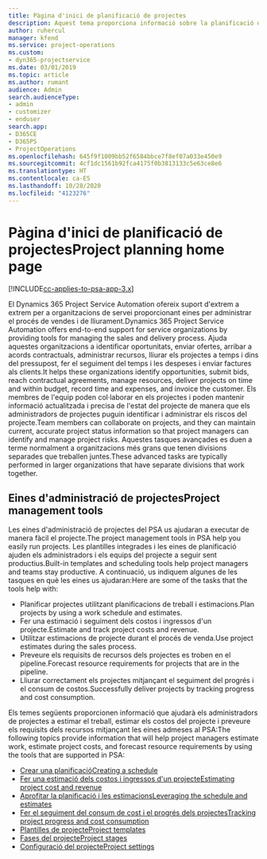 ```yaml
---
title: Pàgina d'inici de planificació de projectes
description: Aquest tema proporciona informació sobre la planificació de projectes.
author: ruhercul
manager: kfend
ms.service: project-operations
ms.custom:
- dyn365-projectservice
ms.date: 03/01/2019
ms.topic: article
ms.author: rumant
audience: Admin
search.audienceType:
- admin
- customizer
- enduser
search.app:
- D365CE
- D365PS
- ProjectOperations
ms.openlocfilehash: 645f9f1009bb52f6584bbce7f8ef07a033e450e9
ms.sourcegitcommit: 4cf1dc1561b92fca4175f0b3813133c5e63ce8e6
ms.translationtype: HT
ms.contentlocale: ca-ES
ms.lasthandoff: 10/28/2020
ms.locfileid: "4123276"
---
```

# <a name="project-planning-home-page"></a><span data-ttu-id="eb376-103">Pàgina d'inici de planificació de projectes</span><span class="sxs-lookup"><span data-stu-id="eb376-103">Project planning home page</span></span>

[!INCLUDE[cc-applies-to-psa-app-3.x](../includes/cc-applies-to-psa-app-3x.md)]

<span data-ttu-id="eb376-104">El Dynamics 365 Project Service Automation ofereix suport d'extrem a extrem per a organitzacions de servei proporcionant eines per administrar el procés de vendes i de lliurament.</span><span class="sxs-lookup"><span data-stu-id="eb376-104">Dynamics 365 Project Service Automation offers end-to-end support for service organizations by providing tools for managing the sales and delivery process.</span></span> <span data-ttu-id="eb376-105">Ajuda aquestes organitzacions a identificar oportunitats, enviar ofertes, arribar a acords contractuals, administrar recursos, lliurar els projectes a temps i dins del pressupost, fer el seguiment del temps i les despeses i enviar factures als clients.</span><span class="sxs-lookup"><span data-stu-id="eb376-105">It helps these organizations identify opportunities, submit bids, reach contractual agreements, manage resources, deliver projects on time and within budget, record time and expenses, and invoice the customer.</span></span> <span data-ttu-id="eb376-106">Els membres de l'equip poden col·laborar en els projectes i poden mantenir informació actualitzada i precisa de l'estat del projecte de manera que els administradors de projectes puguin identificar i administrar els riscos del projecte.</span><span class="sxs-lookup"><span data-stu-id="eb376-106">Team members can collaborate on projects, and they can maintain current, accurate project status information so that project managers can identify and manage project risks.</span></span> <span data-ttu-id="eb376-107">Aquestes tasques avançades es duen a terme normalment a organitzacions més grans que tenen divisions separades que treballen juntes.</span><span class="sxs-lookup"><span data-stu-id="eb376-107">These advanced tasks are typically performed in larger organizations that have separate divisions that work together.</span></span>

## <a name="project-management-tools"></a><span data-ttu-id="eb376-108">Eines d'administració de projectes</span><span class="sxs-lookup"><span data-stu-id="eb376-108">Project management tools</span></span>

<span data-ttu-id="eb376-109">Les eines d'administració de projectes del PSA us ajudaran a executar de manera fàcil el projecte.</span><span class="sxs-lookup"><span data-stu-id="eb376-109">The project management tools in PSA help you easily run projects.</span></span> <span data-ttu-id="eb376-110">Les plantilles integrades i les eines de planificació ajuden els administradors i els equips del projecte a seguir sent productius.</span><span class="sxs-lookup"><span data-stu-id="eb376-110">Built-in templates and scheduling tools help project managers and teams stay productive.</span></span> <span data-ttu-id="eb376-111">A continuació, us indiquem algunes de les tasques en què les eines us ajudaran:</span><span class="sxs-lookup"><span data-stu-id="eb376-111">Here are some of the tasks that the tools help with:</span></span>

- <span data-ttu-id="eb376-112">Planificar projectes utilitzant planificacions de treball i estimacions.</span><span class="sxs-lookup"><span data-stu-id="eb376-112">Plan projects by using a work schedule and estimates.</span></span>
- <span data-ttu-id="eb376-113">Fer una estimació i seguiment dels costos i ingressos d'un projecte.</span><span class="sxs-lookup"><span data-stu-id="eb376-113">Estimate and track project costs and revenue.</span></span>
- <span data-ttu-id="eb376-114">Utilitzar estimacions de projecte durant el procés de venda.</span><span class="sxs-lookup"><span data-stu-id="eb376-114">Use project estimates during the sales process.</span></span>
- <span data-ttu-id="eb376-115">Preveure els requisits de recursos dels projectes es troben en el pipeline.</span><span class="sxs-lookup"><span data-stu-id="eb376-115">Forecast resource requirements for projects that are in the pipeline.</span></span>
- <span data-ttu-id="eb376-116">Lliurar correctament els projectes mitjançant el seguiment del progrés i el consum de costos.</span><span class="sxs-lookup"><span data-stu-id="eb376-116">Successfully deliver projects by tracking progress and cost consumption.</span></span>

<span data-ttu-id="eb376-117">Els temes següents proporcionen informació que ajudarà els administradors de projectes a estimar el treball, estimar els costos del projecte i preveure els requisits dels recursos mitjançant les eines admeses al PSA:</span><span class="sxs-lookup"><span data-stu-id="eb376-117">The following topics provide information that will help project managers estimate work, estimate project costs, and forecast resource requirements by using the tools that are supported in PSA:</span></span>

- [<span data-ttu-id="eb376-118">Crear una planificació</span><span class="sxs-lookup"><span data-stu-id="eb376-118">Creating a schedule</span></span>](project-creating.md)
- [<span data-ttu-id="eb376-119">Fer una estimació dels costos i ingressos d'un projecte</span><span class="sxs-lookup"><span data-stu-id="eb376-119">Estimating project cost and revenue</span></span>](project-estimating.md)
- [<span data-ttu-id="eb376-120">Aprofitar la planificació i les estimacions</span><span class="sxs-lookup"><span data-stu-id="eb376-120">Leveraging the schedule and estimates</span></span>](project-leveraging.md)
- [<span data-ttu-id="eb376-121">Fer el seguiment del consum de cost i el progrés dels projectes</span><span class="sxs-lookup"><span data-stu-id="eb376-121">Tracking project progress and cost consumption</span></span>](project-tracking.md)
- [<span data-ttu-id="eb376-122">Plantilles de projecte</span><span class="sxs-lookup"><span data-stu-id="eb376-122">Project templates</span></span>](project-templates.md)
- [<span data-ttu-id="eb376-123">Fases del projecte</span><span class="sxs-lookup"><span data-stu-id="eb376-123">Project stages</span></span>](project-stages.md)
- [<span data-ttu-id="eb376-124">Configuració del projecte</span><span class="sxs-lookup"><span data-stu-id="eb376-124">Project settings</span></span>](project-settings.md)
